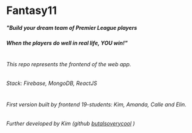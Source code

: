 # Fantasy11

##### _"Build your dream team of Premier League players_

##### _When the players do well in real life, **YOU win!**"_

#

#

###### This repo represents the frontend of the web app.

###### Stack: Firebase, MongoDB, ReactJS

#

#

###### First version built by frontend 19-students: Kim, Amanda, Calle and Elin.

###### Further developed by Kim (github [butalsoverycool](https://github.com/butalsoverycool) )
